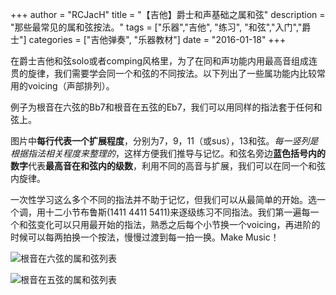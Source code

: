 +++
author = "RCJacH"
title = "【吉他】爵士和声基础之属和弦"
description = "那些最常见的属和弦按法。"
tags = ["乐器","吉他", "练习", "和弦","入门","爵士"]
categories = ["吉他弹奏", "乐器教材"]
date = "2016-01-18"
+++

在爵士吉他和弦solo或者comping风格里，为了在同和声功能内用最高音组成连贯的旋律，我们需要学会同一个和弦的不同按法。以下列出了一些属功能内比较常用的voicing（声部排列）。

例子为根音在六弦的Bb7和根音在五弦的Eb7，我们可以用同样的指法套于任何和弦上。

图片中**每行代表一个扩展程度**，分别为7，9，11（或sus），13和弦。*每一竖列是根据指法相关程度来整理的*，这样方便我们推导与记忆。和弦名旁边**蓝色括号内的数字**代表**最高音在和弦内的级数**，利用不同的高音与扩展，我们可以在同一个和弦内旋律。

一次性学习这么多个不同的指法并不助于记忆，但我们可以从最简单的开始。选一个调，用十二小节布鲁斯(1411 4411 5411)来逐级练习不同指法。我们第一遍每一个和弦变化可以只用最开始的指法，熟悉之后每个小节换一个voicing，再进阶的时候可以每两拍换一个按法，慢慢过渡到每一拍一换。Make Music！

![根音在六弦的属和弦列表](http://rcjach.github.io/img/content/Chords/Jazz%20Guitar%20Chord%20Voicing%20Bb7.svg)

![根音在五弦的属和弦列表](http://rcjach.github.io/img/content/Chords/Jazz%20Guitar%20Chord%20Voicing%20Eb7.svg)